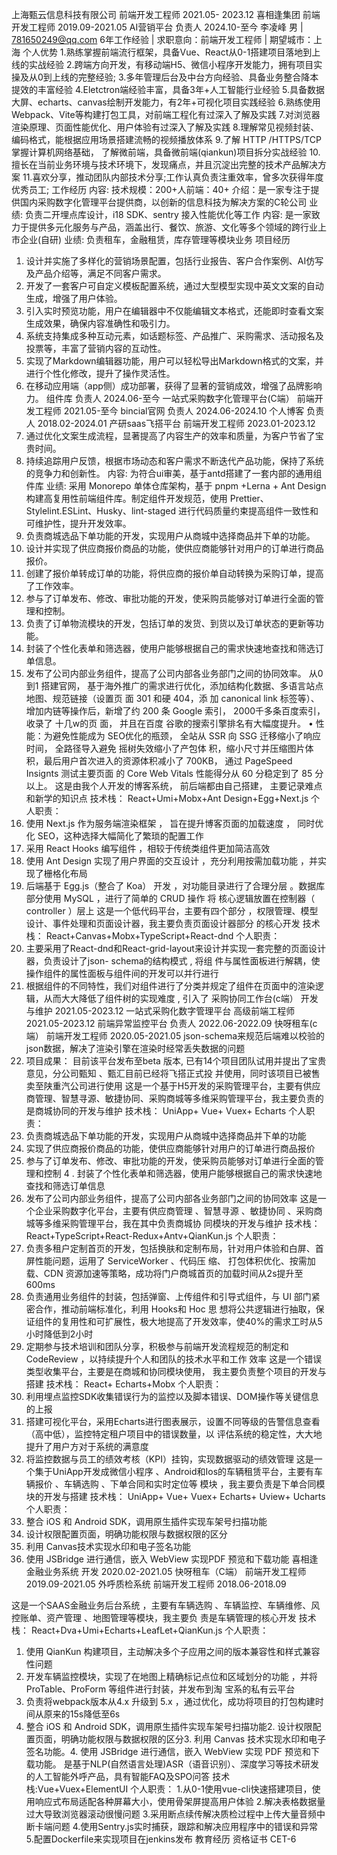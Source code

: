 上海甄云信息科技有限公司 前端开发工程师 2021.05- 2023.12
喜相逢集团 前端开发工程师 2019.09-2021.05
AI营销平台 负责人 2024.10-至今
李凌峰
男  | 781650249@qq.com
6年工作经验 | 求职意向：前端开发工程师 | 期望城市：上海
个人优势
1.熟练掌握前端流行框架，具备Vue、React从0-1搭建项目落地到上线的实战经验
2.跨端方向开发，有移动端H5、微信小程序开发能力，拥有项目实操及从0到上线的完整经验;
3.多年管理后台及中台方向经验、具备业务整合降本提效的丰富经验
4.Eletctron端经验丰富，具备3年+人工智能行业经验
5.具备数据大屏、echarts、canvas绘制开发能力，有2年+可视化项目实践经验
6.熟练使用Webpack、Vite等构建打包工具，对前端工程化有过深入了解及实践
7.对浏览器渲染原理、页面性能优化、用户体验有过深入了解及实践
8.理解常见视频封装、编码格式，能根据应用场景搭建流畅的视频播放体系
9.了解 HTTP /HTTPS/TCP 掌握计算机网络基础， 了解微前端，具备微前端(qiankun)项目拆分实战经验
10. 擅长在当前业务环境与技术环境下，发现痛点，并且沉淀出完整的技术产品解决方案
11.喜欢分享，推动团队内部技术分享;工作认真负责注重效率，曾多次获得年度优秀员工;
工作经历
内容:
技术规模：200+人前端：40+
介绍：是一家专注于提供国内采购数字化管理平台提供商，以创新的信息科技为解决方案的C轮公司
业绩:
负责二开埋点库设计，i18 SDK、sentry 接入性能优化等工作
内容:
是一家致力于提供多元化服务与产品，涵盖出行、餐饮、旅游、文化等多个领域的跨行业上市企业(自研)
业绩:
负责租车，金融租赁，库存管理等模块业务
项目经历
1. 设计并实施了多样化的营销场景配置，包括行业报告、客户合作案例、AI仿写及产品介绍等，满足不同客户需求。
2. 开发了一套客户可自定义模板配置系统，通过大型模型实现中英文文案的自动生成，增强了用户体验。
3. 引入实时预览功能，用户在编辑器中不仅能编辑文本格式，还能即时查看文案生成效果，确保内容准确性和吸引力。
4. 系统支持集成多种互动元素，如话题标签、产品推广、采购需求、活动报名及投票等，丰富了营销内容的互动性。
5. 实现了Markdown编辑器功能，用户可以轻松导出Markdown格式的文案，并进行个性化修改，提升了操作灵活性。
6. 在移动应用端（app侧）成功部署，获得了显著的营销成效，增强了品牌影响力。
组件库 负责人 2024.06-至今
一站式采购数字化管理平台(C端） 前端开发工程师 2021.05-至今
bincial官网 负责人 2024.06-2024.10
个人博客 负责人 2018.02-2024.01
产研saas飞搭平台 前端开发工程师 2023.01-2023.12
7. 通过优化文案生成流程，显著提高了内容生产的效率和质量，为客户节省了宝贵时间。
8. 持续追踪用户反馈，根据市场动态和客户需求不断迭代产品功能，保持了系统的竞争力和创新性。
内容:
为符合ui审美，基于antd搭建了一套内部的通用组件库
业绩:
采用 Monorepo 单体仓库架构，基于 pnpm +Lerna + Ant Design 构建高复用性前端组件库。制定组件开发规范，使用
Prettier、Stylelint.ESLint、Husky、lint-staged 进行代码质量约束提高组件一致性和可维护性，提升开发效率。
1. 负责商城选品下单功能的开发，实现用户从商城中选择商品并下单的功能。
2. 设计并实现了供应商报价商品的功能，使供应商能够针对用户的订单进行商品报价。
3. 创建了报价单转成订单的功能，将供应商的报价单自动转换为采购订单，提高了工作效率。
4. 参与了订单发布、修改、审批功能的开发，使采购员能够对订单进行全面的管理和控制。
5. 负责了订单物流模块的开发，包括订单的发货、到货以及订单状态的更新等功能。
6. 封装了个性化表单和筛选器，使用户能够根据自己的需求快速地查找和筛选订单信息。
7. 发布了公司内部业务组件，提高了公司内部各业务部门之间的协同效率。
从0到1 搭建官网， 基于海外推广的需求进行优化，添加结构化数据、多语言站点地图、规范链接（设置页 面 301 和硬 404，添
加 canonical link 标签等）、增加内链等操作后，新增了约 200 条 Google 索引， 2000千多条百度索引，收录了 十几w的页
面， 并且在百度 谷歌的搜索引擎排名有大幅度提升。
• 性能：为避免性能成为 SEO优化的瓶颈， 全站从 SSR 向 SSG 迁移缩小了响应时间， 全路径导入避免 摇树失效缩小了产包体
积，缩小尺寸并压缩图片体积，最后用户首次进入的资源体积减小了 700KB， 通过 PageSpeed Insignts 测试主要页面
的 Core Web Vitals 性能得分从 60 分稳定到了 85 分以上。
这是由我个人开发的博客系统， 前后端都由自己搭建， 主要记录难点和新学的知识点
技术栈： React+Umi+Mobx+Ant Design+Egg+Next.js
个人职责：
1. 使用 Next.js 作为服务端渲染框架 ， 旨在提升博客页面的加载速度 ， 同时优化 SEO，这种选择大幅简化了繁琐的配置工作
2. 采用 React Hooks 编写组件 ，相较于传统类组件更加简洁高效
3. 使用 Ant Design 实现了用户界面的交互设计 ，充分利用按需加载功能 ，并实现了栅格化布局
4. 后端基于 Egg.js（整合了 Koa） 开发 ，对功能目录进行了合理分层 。数据库部分使用 MySQL ，进行了简单的
CRUD 操作 将 核心逻辑放置在控制器（ controller ）层上
这是一个低代码平台，主要有四个部分 ，权限管理、模型设计、事件处理和页面设计器，我主要负责页面设计器部分
的核心开发
技术栈： React+Canvas+Mobx+TypeScript+React-dnd
个人职责：
1. 主要采用了React-dnd和React-grid-layout来设计并实现一套完整的页面设计器，负责设计了json- schema的结构模式 , 将组
件与属性面板进行解耦，使操作组件的属性面板与组件间的开发可以并行进行
2. 根据组件的不同特性，我们对组件进行了分类并规定了组件在页面中的渲染逻辑，从而大大降低了组件树的实现难度 , 引入了
采购协同工作台(c端） 开发与维护 2021.05-2023.12
一站式采购化数字管理平台 高级前端工程师 2021.05-2023.12
前端异常监控平台 负责人 2022.06-2022.09
快呀租车(c端） 前端开发工程师 2020.05-2021.05
json-schema来规范后端难以校验的json数据，解决了渲染引擎在渲染时经常丢失数据的问题
3. 项目成果： 目前该平台发布至beta 版本, 已有14个项目团队试用并提出了宝贵意见，分公司甄知 、甄汇目前已经将飞搭正式投
并使用，同时该项目已被售卖至陕重汽公司进行使用
这是一个基于H5开发的采购管理平台，主要有供应商管理、智慧寻源、敏捷协同、采购商城等多维采购管理平台，我主要负责的
是商城协同的开发与维护
技术栈： UniApp+ Vue+ Vuex+ Echarts
个人职责：
1. 负责商城选品下单功能的开发，实现用户从商城中选择商品并下单的功能
2. 实现了供应商报价商品的功能，使供应商能够针对用户的订单进行商品报价
3. 参与了订单发布、修改、审批功能的开发，使采购员能够对订单进行全面的管理和控制
4 . 封装了个性化表单和筛选器，使用户能够根据自己的需求快速地查找和筛选订单信息
5. 发布了公司内部业务组件，提高了公司内部各业务部门之间的协同效率
这是一个企业采购数字化平台，主要有供应商管理 、智慧寻源 、敏捷协同 、采购商城等多维采购管理平台，我在其中负责商城协
同模块的开发与维护
技术栈： React+TypeScript+React-Redux+Antv+QianKun.js
个人职责：
1. 负责多租户定制首页的开发，包括换肤和定制布局，针对用户体验和白屏、首屏性能问题，运用了 ServiceWorker 、代码压
缩、 打包体积优化、按需加载、CDN 资源加速等策略，成功将门户商城首页的加载时间从2s提升至600ms
2. 负责通用业务组件的封装，包括弹窗、上传组件和引导式组件，与 UI 部门紧密合作，推动前端标准化，利用 Hooks和 Hoc 思
想将公共逻辑进行抽取，保证组件的复用性和可扩展性，极大地提高了开发效率，使40%的需求工时从5小时降低到2小时
3. 定期参与技术培训和团队分享，积极参与前端开发流程规范的制定和 CodeReview ，以持续提升个人和团队的技术水平和工作
效率
这是一个错误类型收集平台，主要是在商城和协同模块使用， 我主要负责整个项目的开发与搭建
技术栈： React+ Echarts+Mobx
个人职责：
1. 利用埋点监控SDK收集错误行为的监控以及脚本错误、DOM操作等关键信息的上报
2. 搭建可视化平台，采用Echarts进行图表展示，设置不同等级的告警信息查看（高中低），监控特定租户项目中的错误数量，以
评估系统的稳定性，大大地提升了用户方对于系统的满意度
3. 将监控数据与员工的绩效考核（KPI）挂钩，实现数据驱动的绩效管理
这是一个集于UniApp开发成微信小程序 、Android和Ios的车辆租赁平台，主要有车辆报价 、车辆选购 、下单合同和实时定位等
模块 ，我主要负责是下单合同模块的开发与搭建
技术栈： UniApp+ Vue+ Vuex+ Echarts+ Uview+ Ucharts
个人职责：
1. 整合 iOS 和 Android SDK，调用原生插件实现车架号扫描功能
2. 设计权限配置页面，明确功能权限与数据权限的区分
3. 利用 Canvas技术实现水印和电子签名功能
4. 使用 JSBridge 进行通信，嵌入 WebView 实现PDF 预览和下载功能
喜相逢金融业务系统 开发 2020.02-2021.05
快呀租车（C端） 前端开发工程师 2019.09-2021.05
外呼质检系统 前端开发工程师 2018.06-2018.09
<!-- 闽江学院 本科 软件工程 2016-2020 -->
这是一个SAAS金融业务后台系统 ，主要有车辆选购 、车辆监控、车辆维修、风控账单、资产管理 、地图管理等模块，我主要负
责是车辆管理的核心开发
技术栈： React+Dva+Umi+Echarts+LeafLet+QianKun.js
个人职责：
1. 使用 QianKun 构建项目，主动解决多个子应用之间的版本兼容性和样式兼容性问题
2. 开发车辆监控模块，实现了在地图上精确标记点位和区域划分的功能 ，并将ProTable、ProForm 等组件进行封装，并发布到淘
宝系的私有云平台
3. 负责将webpack版本从4.x 升级到 5.x ，通过优化，成功将项目的打包构建时间从原来的15s降低至6s
1. 整合 iOS 和 Android SDK，调用原生插件实现车架号扫描功能2. 设计权限配置页面，明确功能权限与数据权限的区分3. 利用
Canvas 技术实现水印和电子签名功能。4. 使用 JSBridge 进行通信，嵌入 WebView 实现 PDF 预览和下载功能。
是基于NLP(自然语言处理)ASR（语音识别）、深度学习等技术研发的人工智能外呼产品，具有智能FAQ及SPO问答
技术栈:Vue+Vuex+ElementUI
个人职责：
1.从0-1使用vue-cli快速搭建项目，使用响应式布局适配各种屏幕大小，使用骨架屏提高用户体验
2.解决表格数据量过大导致浏览器滚动很慢问题
3.采用断点续传解决质检过程中上传大量音频中断卡端问题
4.使用Sentry.js实时捕获，跟踪和解决应用程序中的错误和异常
5.配置Dockerfile来实现项目在jenkins发布
教育经历
资格证书
CET-6
